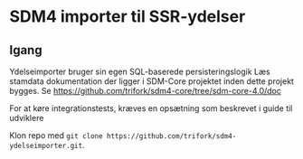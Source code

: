 # SDM4 importer til SSR-ydelser

## Igang
Ydelseimporter bruger sin egen SQL-baserede persisteringslogik
Læs stamdata dokumentation der ligger i SDM-Core projektet inden dette projekt bygges.
Se https://github.com/trifork/sdm4-core/tree/sdm-core-4.0/doc

For at køre integrationstests, kræves en opsætning som beskrevet i guide til udviklere

Klon repo med ```git clone https://github.com/trifork/sdm4-ydelseimporter.git```.
